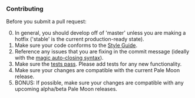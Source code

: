### Contributing

Before you submit a pull request:

0. In general, you should develop off of 'master' unless you are making a hotfix ('stable' is the current production-ready state).
1. Make sure your code conforms to the [Style Guide](doc/style.md).
2. Reference any issues that you are fixing in the commit message (ideally with
   the [magic auto-closing syntax](https://help.github.com/articles/closing-issues-via-commit-messages)).
3. Make sure the [tests pass](https://developer.mozilla.org/en-US/Add-ons/SDK/Tools/cfx#cfx_test).
   Please add tests for any new functionality.
4. Make sure your changes are compatible with the current Pale Moon release.
5. BONUS: If possible, make sure your changes are compatible with any upcoming alpha/beta Pale Moon releases.
